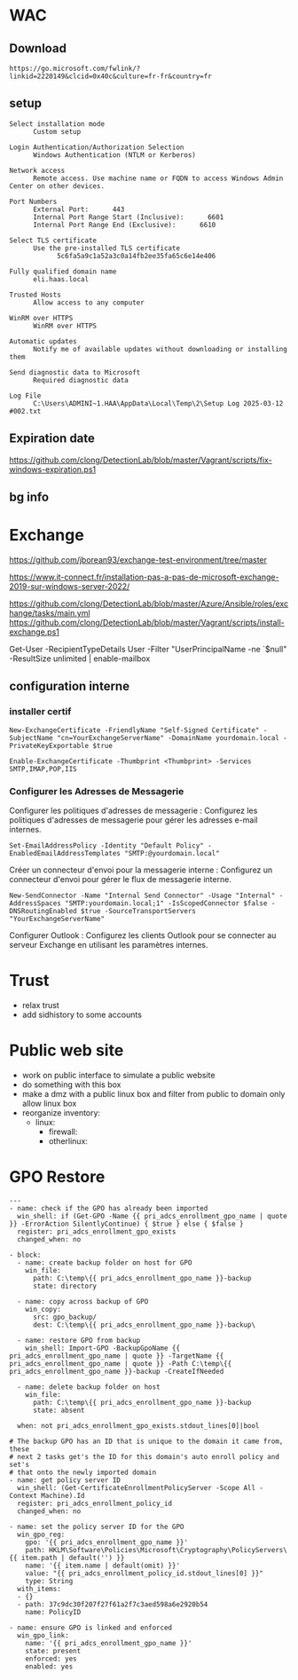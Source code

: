

# WAC 

## Download
`https://go.microsoft.com/fwlink/?linkid=2220149&clcid=0x40c&culture=fr-fr&country=fr`

## setup 
```
Select installation mode
      Custom setup

Login Authentication/Authorization Selection
      Windows Authentication (NTLM or Kerberos)

Network access
      Remote access. Use machine name or FQDN to access Windows Admin Center on other devices.

Port Numbers
      External Port:      443
      Internal Port Range Start (Inclusive):      6601
      Internal Port Range End (Exclusive):      6610

Select TLS certificate
      Use the pre-installed TLS certificate
            5c6fa5a9c1a52a3c0a14fb2ee35fa65c6e14e406

Fully qualified domain name
      eli.haas.local

Trusted Hosts 
      Allow access to any computer

WinRM over HTTPS
      WinRM over HTTPS

Automatic updates
      Notify me of available updates without downloading or installing them

Send diagnostic data to Microsoft
      Required diagnostic data

Log File
      C:\Users\ADMINI~1.HAA\AppData\Local\Temp\2\Setup Log 2025-03-12 #002.txt
```


## Expiration date
 https://github.com/clong/DetectionLab/blob/master/Vagrant/scripts/fix-windows-expiration.ps1

## bg info
 
# Exchange
https://github.com/jborean93/exchange-test-environment/tree/master

https://www.it-connect.fr/installation-pas-a-pas-de-microsoft-exchange-2019-sur-windows-server-2022/

https://github.com/clong/DetectionLab/blob/master/Azure/Ansible/roles/exchange/tasks/main.yml
https://github.com/clong/DetectionLab/blob/master/Vagrant/scripts/install-exchange.ps1

 Get-User -RecipientTypeDetails User -Filter "UserPrincipalName -ne `$null" -ResultSize unlimited | enable-mailbox

## configuration interne

### installer certif
```
New-ExchangeCertificate -FriendlyName "Self-Signed Certificate" -SubjectName "cn=YourExchangeServerName" -DomainName yourdomain.local -PrivateKeyExportable $true

Enable-ExchangeCertificate -Thumbprint <Thumbprint> -Services SMTP,IMAP,POP,IIS

```
### Configurer les Adresses de Messagerie
Configurer les politiques d'adresses de messagerie : Configurez les politiques d'adresses de messagerie pour gérer les adresses e-mail internes.
```
Set-EmailAddressPolicy -Identity "Default Policy" -EnabledEmailAddressTemplates "SMTP:@yourdomain.local"
```

Créer un connecteur d'envoi pour la messagerie interne : Configurez un connecteur d'envoi pour gérer le flux de messagerie interne.
```
New-SendConnector -Name "Internal Send Connector" -Usage "Internal" -AddressSpaces "SMTP:yourdomain.local;1" -IsScopedConnector $false -DNSRoutingEnabled $true -SourceTransportServers "YourExchangeServerName"
```

Configurer Outlook : Configurez les clients Outlook pour se connecter au serveur Exchange en utilisant les paramètres internes.


# Trust

* relax trust
* add sidhistory to some accounts

# Public web site 
* work on public interface to simulate a public website
* do something with this box
* make a dmz with a public linux box and filter from public to domain only allow linux box
* reorganize inventory:
    - linux:
        - firewall:
        - otherlinux:



 # GPO Restore

```
---
- name: check if the GPO has already been imported
  win_shell: if (Get-GPO -Name {{ pri_adcs_enrollment_gpo_name | quote }} -ErrorAction SilentlyContinue) { $true } else { $false }
  register: pri_adcs_enrollment_gpo_exists
  changed_when: no

- block:
  - name: create backup folder on host for GPO
    win_file:
      path: C:\temp\{{ pri_adcs_enrollment_gpo_name }}-backup
      state: directory

  - name: copy across backup of GPO
    win_copy:
      src: gpo_backup/
      dest: C:\temp\{{ pri_adcs_enrollment_gpo_name }}-backup\

  - name: restore GPO from backup
    win_shell: Import-GPO -BackupGpoName {{ pri_adcs_enrollment_gpo_name | quote }} -TargetName {{ pri_adcs_enrollment_gpo_name | quote }} -Path C:\temp\{{ pri_adcs_enrollment_gpo_name }}-backup -CreateIfNeeded

  - name: delete backup folder on host
    win_file:
      path: C:\temp\{{ pri_adcs_enrollment_gpo_name }}-backup
      state: absent
      
  when: not pri_adcs_enrollment_gpo_exists.stdout_lines[0]|bool

# The backup GPO has an ID that is unique to the domain it came from, these
# next 2 tasks get's the ID for this domain's auto enroll policy and set's
# that onto the newly imported domain
- name: get policy server ID
  win_shell: (Get-CertificateEnrollmentPolicyServer -Scope All -Context Machine).Id
  register: pri_adcs_enrollment_policy_id
  changed_when: no

- name: set the policy server ID for the GPO
  win_gpo_reg:
    gpo: '{{ pri_adcs_enrollment_gpo_name }}'
    path: HKLM\Software\Policies\Microsoft\Cryptography\PolicyServers\{{ item.path | default('') }}
    name: '{{ item.name | default(omit) }}'
    value: "{{ pri_adcs_enrollment_policy_id.stdout_lines[0] }}"
    type: String
  with_items:
  - {}
  - path: 37c9dc30f207f27f61a2f7c3aed598a6e2920b54
    name: PolicyID

- name: ensure GPO is linked and enforced
  win_gpo_link:
    name: '{{ pri_adcs_enrollment_gpo_name }}'
    state: present
    enforced: yes
    enabled: yes
```